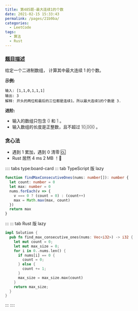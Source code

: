 ```yaml
---
title: 第485题-最大连续1的个数
date: 2021-02-15 15:33:43
permalink: /pages/21b9ba/
categories:
  - LeetCode
tags:
  - 算法
  - Rust
---
```


### [题目描述](https://leetcode-cn.com/problems/max-consecutive-ones/)

给定一个二进制数组， 计算其中最大连续 1 的个数。

<!-- more -->

**示例:**

```
输入: [1,1,0,1,1,1]
输出: 3
解释: 开头的两位和最后的三位都是连续1，所以最大连续1的个数是 3.
```

**进阶:**

- 输入的数组只包含 <font style="background: #eee; color: #666;">0</font> 和 <font style="background: #eee; color: #666;">1</font> 。
- 输入数组的长度是正整数，且不超过 <font style="background: #eee; color: #666;">10,000</font> 。

### 贪心法

- 遇到 1 累加，遇到 0 清零 🆑
- Rust 居然 4 ms 2 MB ！🐂

:::: tabs type:board-card
::: tab TypeScript 版 lazy

```TypeScript
function findMaxConsecutiveOnes(nums: number[]): number {
  let count: number = 0
  let max: number = 0
  nums.forEach(v => {
    v === 0 ? (count = 0) : (count++)
    max = Math.max(max, count)
  })
  return max
}
```

:::
::: tab Rust 版 lazy

```Rust
impl Solution {
  pub fn find_max_consecutive_ones(nums: Vec<i32>) -> i32 {
    let mut count = 0;
    let mut max_size = 0;
    for i in 0..nums.len() {
      if nums[i] == 0 {
        count = 0;
      } else {
        count += 1;
      }
      max_size = max_size.max(count)
    }
    return max_size;
  }
}
```

:::
::::
